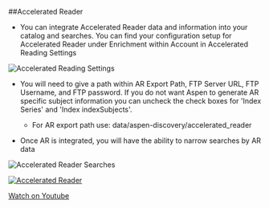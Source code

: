 ##Accelerated Reader

- You can integrate Accelerated Reader data and information into your catalog and searches. You can find your configuration setup for Accelerated Reader under Enrichment within Account in Accelerated Reading Settings

![Accelerated Reading Settings](/manual/images/Accelerated-Reader.png)

- You will need to give a path within AR Export Path, FTP Server URL, FTP Username, and FTP password. If you do not want Aspen to generate AR specific subject information you can uncheck the check boxes for 'Index Series' and 'Index indexSubjects'.
  - For AR export path use: data/aspen-discovery/accelerated_reader

- Once AR is integrated, you will have the ability to narrow searches by AR data

![Accelerated Reader Searches](/manual/images/Accelerated-Reader-Facets.png)

[![Accelerated Reader](/manual/images/Accelerated-Reader.png)](https://youtu.be/FSPzWPiyd_4)

[Watch on Youtube](https://youtu.be/FSPzWPiyd_4)

